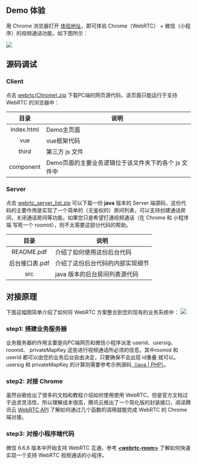 ﻿## Demo 体验

用 Chrome 浏览器打开 [体验地址](http://img.qcloud.com/open/qcloud/video/act/liteavWeb/webrtc/webrtc.html)，即可体验 Chrome（WebRTC） + 微信（小程序）的视频通话功能，如下图所示：

![](https://main.qcloudimg.com/raw/81edf044e0a40ccfd4794b91185f1f82.jpg)

## 源码调试

### Client
点击 [webrtc(Chrome).zip](http://dldir1.qq.com/hudongzhibo/mlvb/webrtc.Chrome.zip) 下载PC端的网页源代码，该页面只能运行于支持 WebRTC 的浏览器中：

| 目录 | 说明 | 
|:-------:|---------|
| index.html | Demo主页面 | 
| vue| vue框架代码 | 
| third | 第三方 js 文件 | 
| component | Demo页面的主要业务逻辑位于该文件夹下的各个 js 文件中 | 

### Server
点击 [webrtc_server_list.zip](http://dldir1.qq.com/hudongzhibo/mlvb/webrtc_server_list.zip) 可以下载一份 **java** 版本的 Server 端源码，这份代码的主要作用是实现了一个简单的（无鉴权的）房间列表，可以支持创建通话房间，关闭通话房间等功能。如果您只是希望打通视频通话（在 Chrome 和 小程序端 写死一个 roomid），则不太需要这部分代码的帮助。 

| 目录 | 说明 | 
|:-------:|---------|
|README.pdf | 介绍了如何使用这份后台代码 | 
|后台接口表.pdf| 介绍了这份后台代码的内部实现细节 | 
| src | java 版本的后台房间列表源代码 | 

## 对接原理
下面这幅图简单介绍了如何将 WebRTC 方案整合到您的现有的业务系统中：
![](https://main.qcloudimg.com/raw/6670541d971f3a133027342b29265aaf.png)

### step1: 搭建业务服务器
业务服务器的作用主要是向PC端网页和微信小程序派发 userid、usersig、roomid、 privateMapKey 这些进行视频通话所必须的信息。其中roomid 和 userid 都可以由您的业务后台自由决定，只要确保不会出现 id重叠 就可以。usersig 和 privateMapKey 的计算则需要参考示例源码[（java | PHP）](https://cloud.tencent.com/document/product/454/7873#Server)。
 
### step2: 对接 Chrome
虽然谷歌给出了很多的文档和教程介绍如何使用使用 WebRTC，但是官方文档过于追求灵活性，所以理解成本很高，腾讯云推出了一个简化版的封装接口，阅读腾讯云 [WebRTC API](https://cloud.tencent.com/document/product/647/16865) 了解如何通过几个函数的调用就能完成 WebRTC 的 Chrome 端对接。

### step3: 对接小程序端代码
微信 6.6.6 版本中开始支持 WebRTC 互通，参考 [**&lt;webrtc-room&gt;**](https://cloud.tencent.com/document/product/454/16914) 了解如何快速实现一个支持 WebRTC 视频通话的小程序。


